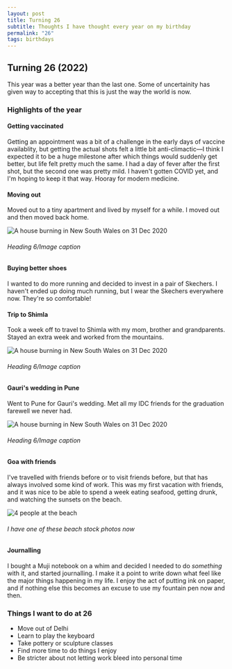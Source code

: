 ```yaml
---
layout: post
title: Turning 26
subtitle: Thoughts I have thought every year on my birthday
permalink: "26"
tags: birthdays
---
```


## Turning 26 (2022)

This year was a better year than the last one. Some of uncertainity has given way to accepting that this is just the way the world is now.

### Highlights of the year

#### Getting vaccinated
Getting an appointment was a bit of a challenge in the early days of vaccine availablity, but getting the actual shots felt a little bit anti-climactic—I think I expected it to be a huge milestone after which things would suddenly get better, but life felt pretty much the same. I had a day of fever after the first shot, but the second one was pretty mild. I haven't gotten COVID yet, and I'm hoping to keep it that way. Hooray for modern medicine.



#### Moving out
Moved out to a tiny apartment and lived by myself for a while. I moved out and then moved back home. 

![A house burning in New South Wales on 31 Dec 2020](https://gyanl.com/assets/plutonium.png)
###### Heading 6/Image caption

#### Buying better shoes
I wanted to do more running and decided to invest in a pair of Skechers. I haven't ended up doing much running, but I wear the Skechers everywhere now. They're so comfortable!

#### Trip to Shimla 
Took a week off to travel to Shimla with my mom, brother and grandparents. Stayed an extra week and worked from the mountains.

![A house burning in New South Wales on 31 Dec 2020](https://gyanl.com/assets/plutonium.png)
###### Heading 6/Image caption

#### Gauri's wedding in Pune
Went to Pune for Gauri's wedding. Met all my IDC friends for the graduation farewell we never had. 

![A house burning in New South Wales on 31 Dec 2020](https://gyanl.com/assets/plutonium.png)
###### Heading 6/Image caption

#### Goa with friends
I've travelled with friends before or to visit friends before, but that has always involved some kind of work. This was my first vacation with friends, and it was nice to be able to spend a week eating seafood, getting drunk, and watching the sunsets on the beach. 

![4 people at the beach](https://gyanl.com/assets/goa.jpg)
###### I have one of these beach stock photos now

#### Journalling
I bought a Muji notebook on a whim and decided I needed to do *something* with it, and started journalling. I make it a point to write down what feel like the major things happening in my life. I enjoy the act of putting ink on paper, and if nothing else this becomes an excuse to use my fountain pen now and then.

### Things I want to do at 26
- Move out of Delhi
- Learn to play the keyboard
- Take pottery or sculpture classes
- Find more time to do things I enjoy
- Be stricter about not letting work bleed into personal time